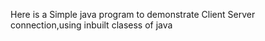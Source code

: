 Here is a Simple java program to demonstrate Client Server connection,using inbuilt clasess of java
